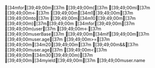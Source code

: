 [34mfor[39;49;00m[37m [39;49;00m([37m [39;49;00mi[37m [39;49;00m<-[37m [39;49;00m[34m1[39;49;00m[37m [39;49;00mto[37m [39;49;00m[34m10[39;49;00m[37m [39;49;00m)[37m[39;49;00m
[34mfor[39;49;00m[37m [39;49;00m(user[37m [39;49;00m<-[37m [39;49;00muserBase[37m [39;49;00m[34mif[39;49;00m[37m [39;49;00muser.age[37m [39;49;00m>=[37m [39;49;00m[34m20[39;49;00m[37m [39;49;00m&&[37m [39;49;00muser.age[37m [39;49;00m<[37m [39;49;00m[34m30[39;49;00m)[37m [39;49;00m[34myield[39;49;00m[37m [39;49;00muser.name
